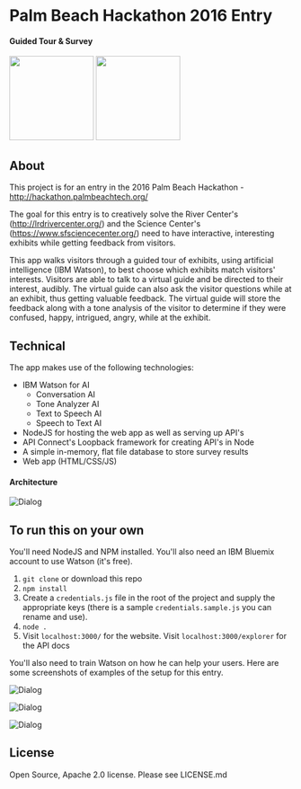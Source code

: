# Palm Beach Hackathon 2016 Entry

#### Guided Tour & Survey

<img src="info/home.png" width="150"> <img src="info/detail.png" width="150">

## About
This project is for an entry in the 2016 Palm Beach Hackathon - http://hackathon.palmbeachtech.org/

The goal for this entry is to creatively solve the River Center's (http://lrdrivercenter.org/) and the
Science Center's (https://www.sfsciencecenter.org/) need to have interactive, interesting exhibits while
getting feedback from visitors.

This app walks visitors through a guided tour of exhibits, using artificial intelligence (IBM Watson), to best
choose which exhibits match visitors' interests.  Visitors are able to talk to a virtual guide and
be directed to their interest, audibly.  The virtual guide can also ask the visitor questions while
at an exhibit, thus getting valuable feedback.  The virtual guide will store the feedback along with a tone analysis of the visitor to determine if they were confused, happy, intrigued, angry, while at the exhibit.

## Technical
The app makes use of the following technologies:

-  IBM Watson for AI
	- Conversation AI
	- Tone Analyzer AI
	- Text to Speech AI
	- Speech to Text AI
- NodeJS for hosting the web app as well as serving up API's
- API Connect's Loopback framework for creating API's in Node
- A simple in-memory, flat file database to store survey results
- Web app (HTML/CSS/JS)

#### Architecture

![Dialog](info/architecture.png)

## To run this on your own
You'll need NodeJS and NPM installed.  You'll also need an IBM Bluemix account to use Watson (it's free).

1.  `git clone` or download this repo
2.  `npm install`
3.  Create a `credentials.js` file in the root of the project and supply the appropriate keys (there is a sample `credentials.sample.js` you can rename and use).
4.  `node .`
5.  Visit `localhost:3000/` for the website.  Visit `localhost:3000/explorer` for the API docs

You'll also need to train Watson on how he can help your users.  Here are some screenshots of examples
of the setup for this entry.

![Dialog](info/interests.png)

![Dialog](info/entities.png)

![Dialog](info/dialog.png)

## License

Open Source, Apache 2.0 license.  Please see LICENSE.md
